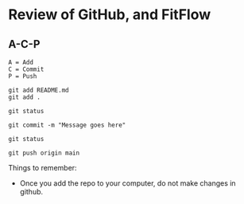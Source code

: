 # Review of GitHub, and FitFlow

## A-C-P

```git
A = Add
C = Commit
P = Push

git add README.md
git add .

git status

git commit -m "Message goes here"

git status

git push origin main
```

Things to remember:
- Once you add the repo to your computer, do not make changes  in github.

